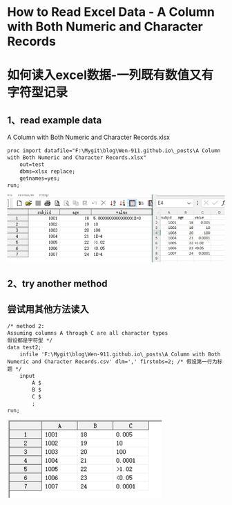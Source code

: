 # How to Read Excel Data - A Column with Both Numeric and Character Records
# 如何读入excel数据-一列既有数值又有字符型记录

## 1、read example data
A Column with Both Numeric and Character Records.xlsx

```SAS
proc import datafile="F:\Mygit\blog\Wen-911.github.io\_posts\A Column with Both Numeric and Character Records.xlsx"
	out=test 
	dbms=xlsx replace;
	getnames=yes;
run;
```

![alt text](image.png)

## 2、try another method 
## 尝试用其他方法读入

```SAS
/* method 2: 
Assuming columns A through C are all character types 
假设都是字符型 */
data test2;
    infile 'F:\Mygit\blog\Wen-911.github.io\_posts\A Column with Both Numeric and Character Records.csv' dlm=',' firstobs=2; /* 假设第一行为标题 */
    input
        A $  
        B $
        C $ 
        ;
run;
```
![alt text](image-1.png)
